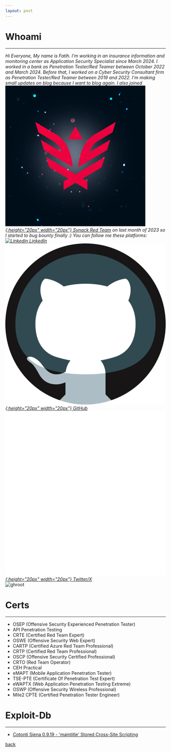 ```yaml
---
layout: post
---
```


# Whoami
-------------------------------
<i>Hi Everyone,
My name is Fatih. I'm working in an insurance information and monitoring center as Application Security Specialist since March 2024.
I worked in a bank as Penetration Tester/Red Teamer between October 2022 and March 2024.
Before that, I worked on a Cyber Security Consultant firm as Penetration Tester/Red Teamer 
between 2019 and 2022. I'm making small updates on blog because I want to blog again.
I also joined [![GitHub](/img/synack.png){:height="20px" width="20px"} Synack Red Team](https://www.synack.com/red-team/) on last month of 2023 so I started to bug bounty finally  :) You can follow me these platforms:
[![Linkedin](https://i.stack.imgur.com/gVE0j.png) LinkedIn](https://www.linkedin.com/in/fatih-ilgin-652816127)
&nbsp;
[![GitHub](/img/github.png){:height="20px" width="20px"} GitHub](https://github.com/fatihh92)
&nbsp;
[![Twitter/X](/img/twitter.png){:height="20px" width="20px"} Twitter/X](https://twitter.com/fatih_ilgin)
</i>
<br/>
<img src="https://www.hackthebox.eu/badge/image/9931" alt="ghroot" width="%100" height="%100">

# Certs
---------------------------------
* OSEP (Offensive Security Experienced Penetration Tester)
* API Penetration Testing
* CRTE (Certified Red Team Expert)
* OSWE (Offensive Security Web Expert)
* CARTP (Certified Azure Red Team Professional)
* CRTP (Certified Red Team Professional)
* OSCP (Offensive Security Certified Professional)
* CRTO (Red Team Operator)
* CEH Practical
* eMAPT (Mobile Application Penetration Tester)
* TSE-PTE (Certificate Of Penetration Test Expert)
* eWAPTX (Web Application Penetration Testing Extreme)
* OSWP (Offensive Security Wireless Professional)
* Mile2 CPTE (Certified Penetration Tester Engineer) 

# Exploit-Db
------------------------------------
* [Cotonti Siena 0.9.19 - 'maintitle' Stored Cross-Site Scripting](https://www.exploit-db.com/exploits/50016)

[back](./)